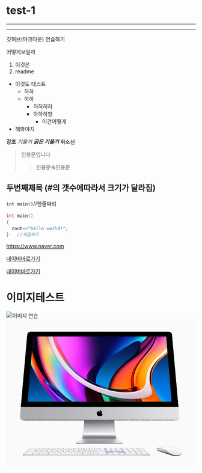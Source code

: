 # test-1
--------------
***
깃허브(마크다운) 연습하기

어떻게보일까

1. 이것은
2. readme
- 이것도 테스트
  - 하하
  - 하하
    - 허허허허
    - 하하하항
      - 이건어떻게
- 해봐야지


__강조__ _기울기_ ___굵은 기울기___ ~~취소선~~

>인용문입니다
>>인용문속인용문

## 두번째제목 (#의 갯수에따라서 크기가 달라짐)

`int main()`//한줄짜리

```c++
int main()
{
  cout<<"hello world!";
}   //세줄짜리
```
  
  <https://www.naver.com>
  
  [네이버바로가기](https://www.naver.com)
  
  [네이버바로가기](https://www.naver.com, "부가설명이 추가됨. 위와달리")
  
  # 이미지테스트
  ![이미지 연습](https://cdn.epnc.co.kr/news/photo/202006/97865_90528_429.png)
  ![맥](이미지/9e08e6cc90d08fc680e8105564f9a24d3ee3bfe9ac73308976670030d1ff2fc58cc69835f7f4266508d365bdd7b25af5adb53b72470d9ecb9c023efff461ccea2ae232d19de5850d9e594c178e6090b42152b202ba4159a16a8338189024d5e9.jpg)
